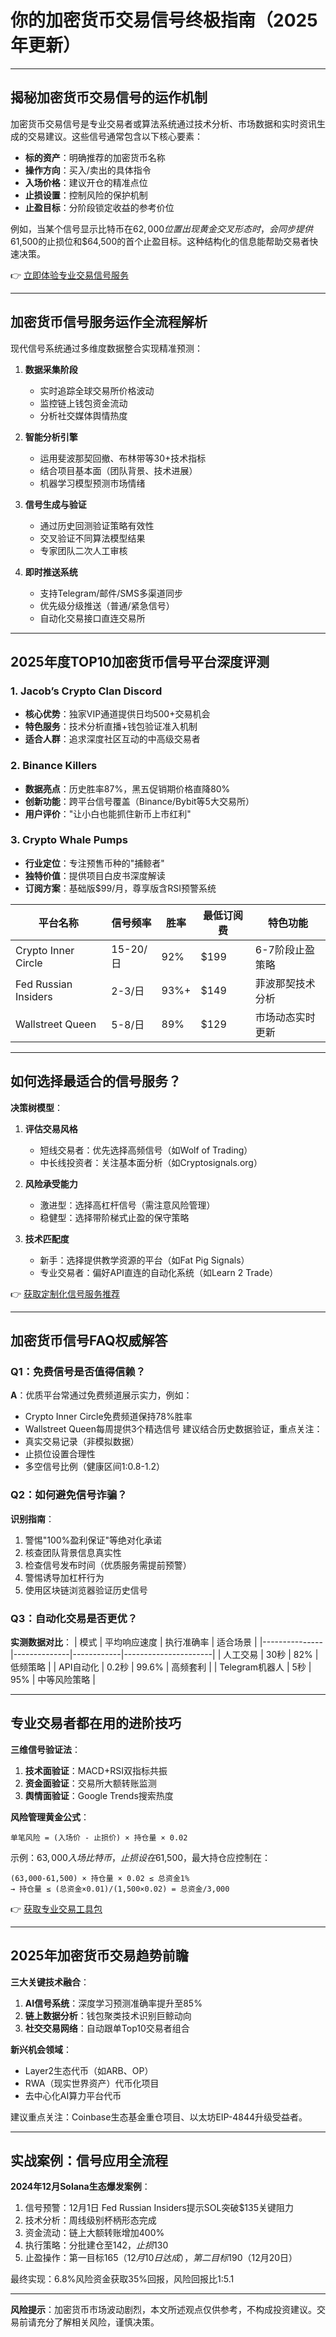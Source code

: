 # 你的加密货币交易信号终极指南（2025年更新）

---

## 揭秘加密货币交易信号的运作机制

加密货币交易信号是专业交易者或算法系统通过技术分析、市场数据和实时资讯生成的交易建议。这些信号通常包含以下核心要素：

- **标的资产**：明确推荐的加密货币名称
- **操作方向**：买入/卖出的具体指令
- **入场价格**：建议开仓的精准点位
- **止损设置**：控制风险的保护机制
- **止盈目标**：分阶段锁定收益的参考价位

例如，当某个信号显示比特币在$62,000位置出现黄金交叉形态时，会同步提供$61,500的止损位和$64,500的首个止盈目标。这种结构化的信息能帮助交易者快速决策。

👉 [立即体验专业交易信号服务](https://bit.ly/okx_welcome)

---

## 加密货币信号服务运作全流程解析

现代信号系统通过多维度数据整合实现精准预测：

1. **数据采集阶段**
   - 实时追踪全球交易所价格波动
   - 监控链上钱包资金流动
   - 分析社交媒体舆情热度

2. **智能分析引擎**
   - 运用斐波那契回撤、布林带等30+技术指标
   - 结合项目基本面（团队背景、技术进展）
   - 机器学习模型预测市场情绪

3. **信号生成与验证**
   - 通过历史回测验证策略有效性
   - 交叉验证不同算法模型结果
   - 专家团队二次人工审核

4. **即时推送系统**
   - 支持Telegram/邮件/SMS多渠道同步
   - 优先级分级推送（普通/紧急信号）
   - 自动化交易接口直连交易所

---

## 2025年度TOP10加密货币信号平台深度评测

### 1. Jacob’s Crypto Clan Discord
- **核心优势**：独家VIP通道提供日均500+交易机会
- **特色服务**：技术分析直播+钱包验证准入机制
- **适合人群**：追求深度社区互动的中高级交易者

### 2. Binance Killers
- **数据亮点**：历史胜率87%，黑五促销期价格直降80%
- **创新功能**：跨平台信号覆盖（Binance/Bybit等5大交易所）
- **用户评价**："让小白也能抓住新币上市红利"

### 3. Crypto Whale Pumps
- **行业定位**：专注预售币种的"捕鲸者"
- **独特价值**：提供项目白皮书深度解读
- **订阅方案**：基础版$99/月，尊享版含RSI预警系统

| 平台名称         | 信号频率 | 胜率   | 最低订阅费 | 特色功能               |
|------------------|----------|--------|------------|------------------------|
| Crypto Inner Circle | 15-20/日 | 92%    | $199       | 6-7阶段止盈策略        |
| Fed Russian Insiders | 2-3/日   | 93%+   | $149       | 菲波那契技术分析       |
| Wallstreet Queen     | 5-8/日   | 89%    | $129       | 市场动态实时更新       |

---

## 如何选择最适合的信号服务？

**决策树模型**：
1. **评估交易风格**
   - 短线交易者：优先选择高频信号（如Wolf of Trading）
   - 中长线投资者：关注基本面分析（如Cryptosignals.org）

2. **风险承受能力**
   - 激进型：选择高杠杆信号（需注意风险管理）
   - 稳健型：选择带阶梯式止盈的保守策略

3. **技术匹配度**
   - 新手：选择提供教学资源的平台（如Fat Pig Signals）
   - 专业交易者：偏好API直连的自动化系统（如Learn 2 Trade）

👉 [获取定制化信号服务推荐](https://bit.ly/okx_welcome)

---

## 加密货币信号FAQ权威解答

### Q1：免费信号是否值得信赖？
**A**：优质平台常通过免费频道展示实力，例如：
- Crypto Inner Circle免费频道保持78%胜率
- Wallstreet Queen每周提供3个精选信号
建议结合历史数据验证，重点关注：
- 真实交易记录（非模拟数据）
- 止损位设置合理性
- 多空信号比例（健康区间1:0.8-1.2）

### Q2：如何避免信号诈骗？
**识别指南**：
1. 警惕"100%盈利保证"等绝对化承诺
2. 核查团队背景信息真实性
3. 检查信号发布时间（优质服务需提前预警）
4. 警惕诱导加杠杆行为
5. 使用区块链浏览器验证历史信号

### Q3：自动化交易是否更优？
**实测数据对比**：
| 模式          | 平均响应速度 | 执行准确率 | 适合场景             |
|---------------|--------------|------------|----------------------|
| 人工交易      | 30秒         | 82%        | 低频策略             |
| API自动化     | 0.2秒        | 99.6%      | 高频套利             |
| Telegram机器人 | 5秒          | 95%        | 中等风险策略         |

---

## 专业交易者都在用的进阶技巧

**三维信号验证法**：
1. **技术面验证**：MACD+RSI双指标共振
2. **资金面验证**：交易所大额转账监测
3. **舆情面验证**：Google Trends搜索热度

**风险管理黄金公式**：
```
单笔风险 = (入场价 - 止损价) × 持仓量 × 0.02
```
示例：$63,000入场比特币，止损设在$61,500，最大持仓应控制在：
```
(63,000-61,500) × 持仓量 × 0.02 ≤ 总资金1%
→ 持仓量 ≤ (总资金×0.01)/(1,500×0.02) = 总资金/3,000
```

👉 [获取专业交易工具包](https://bit.ly/okx_welcome)

---

## 2025年加密货币交易趋势前瞻

**三大关键技术融合**：
1. **AI信号系统**：深度学习预测准确率提升至85%
2. **链上数据分析**：钱包聚类技术识别巨鲸动向
3. **社交交易网络**：自动跟单Top10交易者组合

**新兴机会领域**：
- Layer2生态代币（如ARB、OP）
- RWA（现实世界资产）代币化项目
- 去中心化AI算力平台代币

建议重点关注：Coinbase生态基金重仓项目、以太坊EIP-4844升级受益者。

---

## 实战案例：信号应用全流程

**2024年12月Solana生态爆发案例**：
1. 信号预警：12月1日 Fed Russian Insiders提示SOL突破$135关键阻力
2. 技术分析：周线级别杯柄形态完成
3. 资金流动：链上大额转账增加400%
4. 执行策略：分批建仓至$142，止损$130
5. 止盈操作：第一目标$165（12月10日达成），第二目标$190（12月20日）

最终实现：6.8%风险资金获取35%回报，风险回报比1:5.1

---

**风险提示**：加密货币市场波动剧烈，本文所述观点仅供参考，不构成投资建议。交易前请充分了解相关风险，谨慎决策。